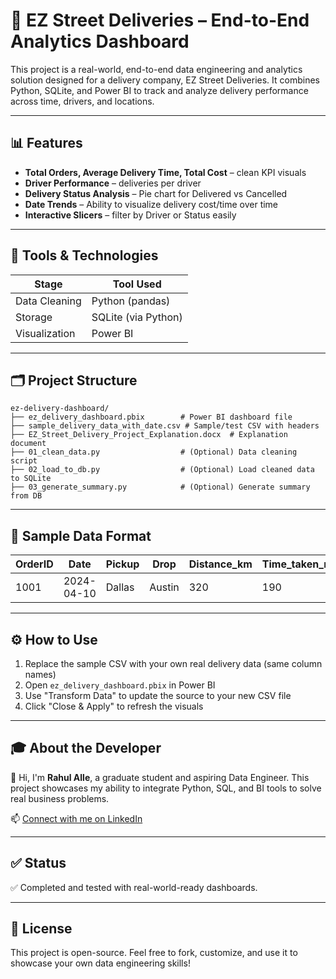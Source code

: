 # 🚚 EZ Street Deliveries – End-to-End Analytics Dashboard

This project is a real-world, end-to-end data engineering and analytics solution designed for a delivery company, EZ Street Deliveries. It combines Python, SQLite, and Power BI to track and analyze delivery performance across time, drivers, and locations.

---

## 📊 Features

- **Total Orders, Average Delivery Time, Total Cost** – clean KPI visuals
- **Driver Performance** – deliveries per driver
- **Delivery Status Analysis** – Pie chart for Delivered vs Cancelled
- **Date Trends** – Ability to visualize delivery cost/time over time
- **Interactive Slicers** – filter by Driver or Status easily

---

## 🧰 Tools & Technologies

| Stage         | Tool Used           |
|---------------|---------------------|
| Data Cleaning | Python (pandas)     |
| Storage       | SQLite (via Python) |
| Visualization | Power BI            |

---

## 🗂️ Project Structure

```plaintext
ez-delivery-dashboard/
├── ez_delivery_dashboard.pbix        # Power BI dashboard file
├── sample_delivery_data_with_date.csv # Sample/test CSV with headers
├── EZ_Street_Delivery_Project_Explanation.docx  # Explanation document
├── 01_clean_data.py                  # (Optional) Data cleaning script
├── 02_load_to_db.py                  # (Optional) Load cleaned data to SQLite
├── 03_generate_summary.py            # (Optional) Generate summary from DB
```

---

## 📁 Sample Data Format

| OrderID | Date       | Pickup | Drop   | Distance_km | Time_taken_min | Driver | Cost | Status    |
|---------|------------|--------|--------|--------------|----------------|--------|------|-----------|
| 1001    | 2024-04-10 | Dallas | Austin | 320          | 190            | John   | 50   | Delivered |

---

## ⚙️ How to Use

1. Replace the sample CSV with your own real delivery data (same column names)
2. Open `ez_delivery_dashboard.pbix` in Power BI
3. Use "Transform Data" to update the source to your new CSV file
4. Click "Close & Apply" to refresh the visuals

---

## 🎓 About the Developer

👋 Hi, I'm **Rahul Alle**, a graduate student and aspiring Data Engineer. This project showcases my ability to integrate Python, SQL, and BI tools to solve real business problems.

📫 [Connect with me on LinkedIn](https://www.linkedin.com/in/rahul-alle)

---

## ✅ Status
✅ Completed and tested with real-world-ready dashboards.

---

## 📌 License
This project is open-source. Feel free to fork, customize, and use it to showcase your own data engineering skills!
